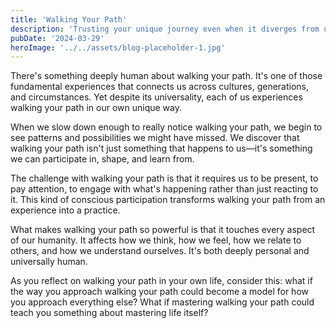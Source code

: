 ```yaml
---
title: 'Walking Your Path'
description: 'Trusting your unique journey even when it diverges from others'' expectations'
pubDate: '2024-03-29'
heroImage: '../../assets/blog-placeholder-1.jpg'
---
```


There's something deeply human about walking your path. It's one of those fundamental experiences that connects us across cultures, generations, and circumstances. Yet despite its universality, each of us experiences walking your path in our own unique way.

When we slow down enough to really notice walking your path, we begin to see patterns and possibilities we might have missed. We discover that walking your path isn't just something that happens to us—it's something we can participate in, shape, and learn from.

The challenge with walking your path is that it requires us to be present, to pay attention, to engage with what's happening rather than just reacting to it. This kind of conscious participation transforms walking your path from an experience into a practice.

What makes walking your path so powerful is that it touches every aspect of our humanity. It affects how we think, how we feel, how we relate to others, and how we understand ourselves. It's both deeply personal and universally human.

As you reflect on walking your path in your own life, consider this: what if the way you approach walking your path could become a model for how you approach everything else? What if mastering walking your path could teach you something about mastering life itself?